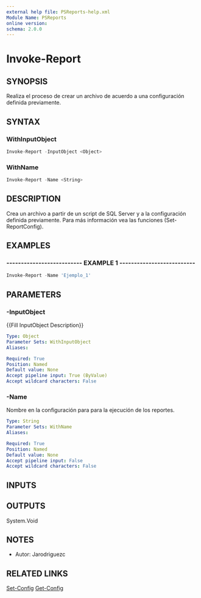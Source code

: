 ```yaml
---
external help file: PSReports-help.xml
Module Name: PSReports
online version: 
schema: 2.0.0
---
```


# Invoke-Report

## SYNOPSIS
Realiza el proceso de crear un archivo de acuerdo a una configuración definida previamente.

## SYNTAX

### WithInputObject
```PowerShell
Invoke-Report -InputObject <Object>
```

### WithName
```PowerShell
Invoke-Report -Name <String>
```

## DESCRIPTION
Crea un archivo a partir de un script de SQL Server y a la configuración definida previamente.
Para más información vea las funciones (Set-ReportConfig).

## EXAMPLES

### -------------------------- EXAMPLE 1 --------------------------
```PowerShell
Invoke-Report -Name 'Ejemplo_1'
```

## PARAMETERS

### -InputObject
{{Fill InputObject Description}}

```yaml
Type: Object
Parameter Sets: WithInputObject
Aliases: 

Required: True
Position: Named
Default value: None
Accept pipeline input: True (ByValue)
Accept wildcard characters: False
```

### -Name
Nombre en la configuración para para la ejecución de los reportes.

```yaml
Type: String
Parameter Sets: WithName
Aliases: 

Required: True
Position: Named
Default value: None
Accept pipeline input: False
Accept wildcard characters: False
```

## INPUTS

## OUTPUTS

System.Void

## NOTES
- Autor: Jarodriguezc

## RELATED LINKS

[Set-Config](Set-Config.md)
[Get-Config](Get-Config.md)

